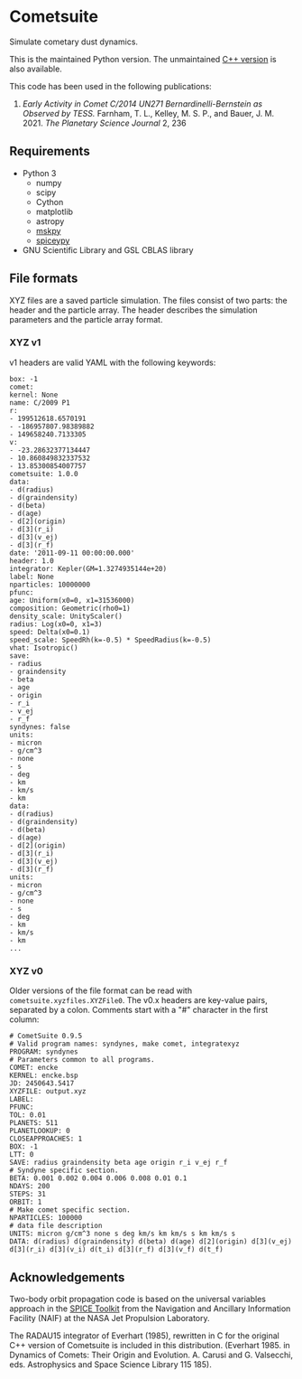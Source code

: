 # Cometsuite

Simulate cometary dust dynamics.

This is the maintained Python version.  The unmaintained [C++ version](https://github.com/mkelley/cometsuite) is also available.

This code has been used in the following publications:

1. *Early Activity in Comet C/2014 UN271 Bernardinelli-Bernstein as Observed by TESS.* Farnham, T. L., Kelley, M. S. P., and Bauer, J. M. 2021. *The Planetary Science Journal* 2, 236

## Requirements

* Python 3
  * numpy
  * scipy
  * Cython
  * matplotlib
  * astropy
  * [mskpy](https://github.com/mkelley/mskpy)
  * [spiceypy](https://github.com/AndrewAnnex/SpiceyPy)
* GNU Scientific Library and GSL CBLAS library


## File formats

XYZ files are a saved particle simulation.  The files consist of two parts: the header and the particle array.  The header describes the simulation parameters and the particle array format.

### XYZ v1

v1 headers are valid YAML with the following keywords:

```
box: -1
comet:
kernel: None
name: C/2009 P1
r:
- 199512618.6570191
- -186957807.98389882
- 149658240.7133305
v:
- -23.28632377134447
- 10.860849832337532
- 13.85300854007757
cometsuite: 1.0.0
data:
- d(radius)
- d(graindensity)
- d(beta)
- d(age)
- d[2](origin)
- d[3](r_i)
- d[3](v_ej)
- d[3](r_f)
date: '2011-09-11 00:00:00.000'
header: 1.0
integrator: Kepler(GM=1.3274935144e+20)
label: None
nparticles: 10000000
pfunc:
age: Uniform(x0=0, x1=31536000)
composition: Geometric(rho0=1)
density_scale: UnityScaler()
radius: Log(x0=0, x1=3)
speed: Delta(x0=0.1)
speed_scale: SpeedRh(k=-0.5) * SpeedRadius(k=-0.5)
vhat: Isotropic()
save:
- radius
- graindensity
- beta
- age
- origin
- r_i
- v_ej
- r_f
syndynes: false
units:
- micron
- g/cm^3
- none
- s
- deg
- km
- km/s
- km
data:
- d(radius)
- d(graindensity)
- d(beta)
- d(age)
- d[2](origin)
- d[3](r_i)
- d[3](v_ej)
- d[3](r_f)
units:
- micron
- g/cm^3
- none
- s
- deg
- km
- km/s
- km
...
```

### XYZ v0

Older versions of the file format can be read with `cometsuite.xyzfiles.XYZFile0`.  The v0.x headers are key-value pairs, separated by a colon.  Comments start with a "#" character in the first column:

```
# CometSuite 0.9.5
# Valid program names: syndynes, make comet, integratexyz
PROGRAM: syndynes
# Parameters common to all programs.
COMET: encke
KERNEL: encke.bsp
JD: 2450643.5417
XYZFILE: output.xyz
LABEL: 
PFUNC: 
TOL: 0.01
PLANETS: 511
PLANETLOOKUP: 0
CLOSEAPPROACHES: 1
BOX: -1
LTT: 0
SAVE: radius graindensity beta age origin r_i v_ej r_f
# Syndyne specific section.
BETA: 0.001 0.002 0.004 0.006 0.008 0.01 0.1
NDAYS: 200
STEPS: 31
ORBIT: 1
# Make comet specific section.
NPARTICLES: 100000
# data file description
UNITS: micron g/cm^3 none s deg km/s km km/s s km km/s s
DATA: d(radius) d(graindensity) d(beta) d(age) d[2](origin) d[3](v_ej) d[3](r_i) d[3](v_i) d(t_i) d[3](r_f) d[3](v_f) d(t_f)
```


## Acknowledgements

Two-body orbit propagation code is based on the universal variables approach in the [SPICE Toolkit](https://naif.jpl.nasa.gov/naif/toolkit.html) from the Navigation and Ancillary Information Facility (NAIF) at the NASA Jet Propulsion Laboratory.

The RADAU15 integrator of Everhart (1985), rewritten in C for the original C++ version of Cometsuite is included in this distribution.  (Everhart 1985. in Dynamics of Comets: Their Origin and Evolution. A. Carusi and G. Valsecchi, eds. Astrophysics and Space Science Library 115 185).